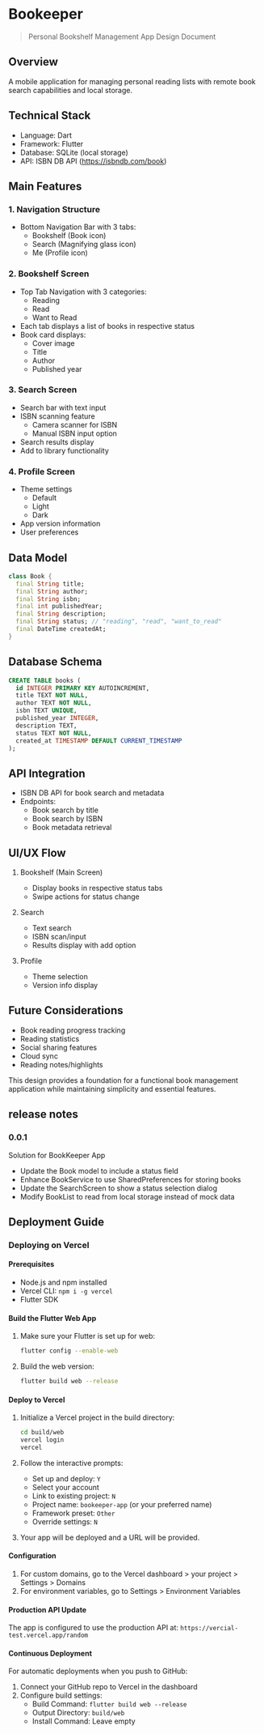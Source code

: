 # Bookeeper

> Personal Bookshelf Management App Design Document

## Overview
A mobile application for managing personal reading lists with remote book search capabilities and local storage.

## Technical Stack
- Language: Dart
- Framework: Flutter
- Database: SQLite (local storage)
- API: ISBN DB API (https://isbndb.com/book)

## Main Features

### 1. Navigation Structure
- Bottom Navigation Bar with 3 tabs:
  - Bookshelf (Book icon)
  - Search (Magnifying glass icon)
  - Me (Profile icon)

### 2. Bookshelf Screen
- Top Tab Navigation with 3 categories:
  - Reading
  - Read
  - Want to Read
- Each tab displays a list of books in respective status
- Book card displays:
  - Cover image
  - Title
  - Author
  - Published year

### 3. Search Screen
- Search bar with text input
- ISBN scanning feature
  - Camera scanner for ISBN
  - Manual ISBN input option
- Search results display
- Add to library functionality

### 4. Profile Screen
- Theme settings
  - Default
  - Light
  - Dark
- App version information
- User preferences

## Data Model

```dart
class Book {
  final String title;
  final String author;
  final String isbn;
  final int publishedYear;
  final String description;
  final String status; // "reading", "read", "want_to_read"
  final DateTime createdAt;
}
```

## Database Schema

```sql
CREATE TABLE books (
  id INTEGER PRIMARY KEY AUTOINCREMENT,
  title TEXT NOT NULL,
  author TEXT NOT NULL,
  isbn TEXT UNIQUE,
  published_year INTEGER,
  description TEXT,
  status TEXT NOT NULL,
  created_at TIMESTAMP DEFAULT CURRENT_TIMESTAMP
);
```

## API Integration
- ISBN DB API for book search and metadata
- Endpoints:
  - Book search by title
  - Book search by ISBN
  - Book metadata retrieval

## UI/UX Flow
1. Bookshelf (Main Screen)
   - Display books in respective status tabs
   - Swipe actions for status change
   
2. Search
   - Text search
   - ISBN scan/input
   - Results display with add option

3. Profile
   - Theme selection
   - Version info display

## Future Considerations
- Book reading progress tracking
- Reading statistics
- Social sharing features
- Cloud sync
- Reading notes/highlights

This design provides a foundation for a functional book management application while maintaining simplicity and essential features.


## release notes

### 0.0.1

Solution for BookKeeper App
- Update the Book model to include a status field
- Enhance BookService to use SharedPreferences for storing books
- Update the SearchScreen to show a status selection dialog
- Modify BookList to read from local storage instead of mock data

## Deployment Guide

### Deploying on Vercel

#### Prerequisites
- Node.js and npm installed
- Vercel CLI: `npm i -g vercel`
- Flutter SDK

#### Build the Flutter Web App
1. Make sure your Flutter is set up for web:
   ```bash
   flutter config --enable-web
   ```

2. Build the web version:
   ```bash
   flutter build web --release
   ```

#### Deploy to Vercel
1. Initialize a Vercel project in the build directory:
   ```bash
   cd build/web
   vercel login
   vercel
   ```

2. Follow the interactive prompts:
   - Set up and deploy: `Y`
   - Select your account
   - Link to existing project: `N`
   - Project name: `bookeeper-app` (or your preferred name)
   - Framework preset: `Other`
   - Override settings: `N`

3. Your app will be deployed and a URL will be provided.

#### Configuration
1. For custom domains, go to the Vercel dashboard > your project > Settings > Domains
2. For environment variables, go to Settings > Environment Variables

#### Production API Update
The app is configured to use the production API at: `https://vercial-test.vercel.app/random`

#### Continuous Deployment
For automatic deployments when you push to GitHub:
1. Connect your GitHub repo to Vercel in the dashboard
2. Configure build settings:
   - Build Command: `flutter build web --release`
   - Output Directory: `build/web`
   - Install Command: Leave empty
